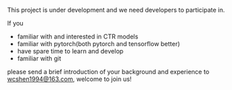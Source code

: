 This project is under development and we need developers to participate in.

If you

- familiar with and interested in CTR models
- familiar with pytorch(both pytorch and tensorflow better)
- have spare time to learn and develop
- familiar with git

please send a brief introduction of your background and experience to wcshen1994@163.com, welcome to join us!
